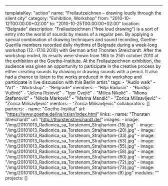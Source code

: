 ---
  templateKey: "action"
  name: "Freilautzeichnen – drawing loudly through the silent city"
  category: "Exhibition, Workshop"
  from: "2010-10-12T00:00:00+02:00"
  to: "2010-10-25T00:00:00+02:00"
  location: "Belgrade"
  description: "Freilautzeichnen (“free loud drawing”) is a sort of entry into the world of sounds by means of a regular pen. By applying a special combination of drawing techniques and sound recording, Goethe-Guerilla members recorded daily rhythms of Belgrade during a week-long workshop (12.-17.10.2010) with German artist Thorsten Streichardt. After the workshop ended, its results were shown from 18th to 25th october 2010 at the exhibition at the Goethe-Institute. At the Freilautzeichnen exhibition, the audience was given an opportunity to participate in the creative process by either creating sounds by drawing or drawing sounds with a pencil. It also had a chance to listen to the works produced in the workshop and participate in live discussion with this Berlin artist."
  tags: 
    - "Audio walk"
    - "Art"
    - "Workshop"
    - "Belgrade"
  members: 
    - "Bilja Radusin"
    - "Đurđija Vučinić"
    - "Jelena Ristović"
    - "Igor Cvejić"
    - "Milica Nikolić"
    - "Miona Stefanović"
    - "Nikola Marković"
    - "Marina Mandić"
    - "Zorica Milisavljević"
    - "Zorica Milisavljević"
  mentors: 
    - "Zorica Milisavljević"
  collaborators: []
  partners: 
    - 
      name: "Goethe-Institut"
      url: "https://www.goethe.de/ins/cs/sr/index.html"
  links: 
    - 
      name: "Thorsten Streichardt"
      url: "http://thorstenstreichardt.de/"
  images: 
    - 
      image: "/img/20101013_Radionica_sa_Torstenom_Strajhartom-(18).jpg"
    - 
      image: "/img/20101013_Radionica_sa_Torstenom_Strajhartom-(20).jpg"
    - 
      image: "/img/20101013_Radionica_sa_Torstenom_Strajhartom-(33).jpg"
    - 
      image: "/img/20101013_Radionica_sa_Torstenom_Strajhartom-(53).jpg"
    - 
      image: "/img/20101013_Radionica_sa_Torstenom_Strajhartom-(55).jpg"
    - 
      image: "/img/20101013_Radionica_sa_Torstenom_Strajhartom-(58).jpg"
    - 
      image: "/img/20101013_Radionica_sa_Torstenom_Strajhartom-(60).jpg"
    - 
      image: "/img/20101013_Radionica_sa_Torstenom_Strajhartom-(72).jpg"
    - 
      image: "/img/20101013_Radionica_sa_Torstenom_Strajhartom-(73).jpg"
    - 
      image: "/img/20101013_Radionica_sa_Torstenom_Strajhartom-(9).jpg"
  modules: ""
  projects: []
